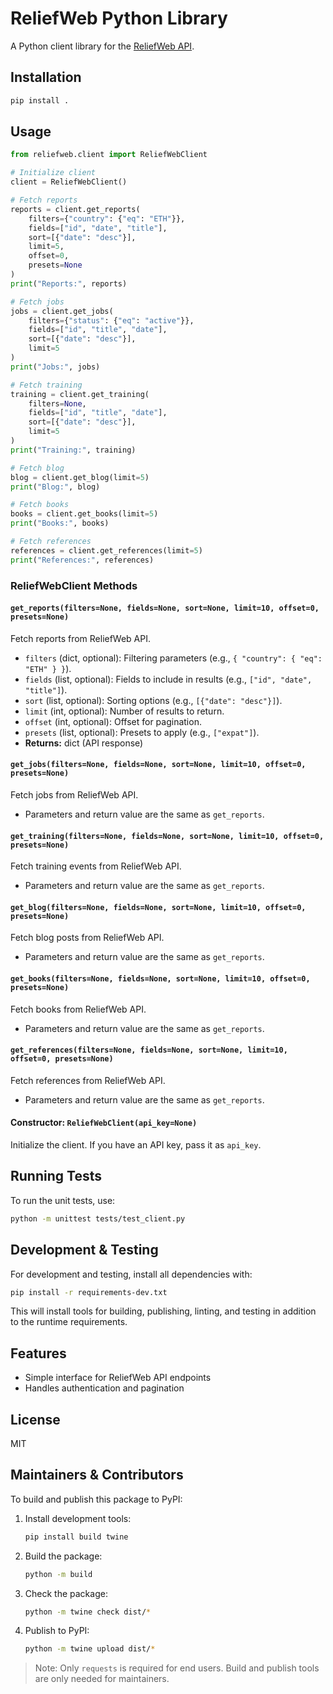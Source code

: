 # ReliefWeb Python Library

A Python client library for the [ReliefWeb API](https://apidoc.reliefweb.int/).

## Installation

```bash
pip install .
```

## Usage

```python
from reliefweb.client import ReliefWebClient

# Initialize client
client = ReliefWebClient()

# Fetch reports
reports = client.get_reports(
    filters={"country": {"eq": "ETH"}},
    fields=["id", "date", "title"],
    sort=[{"date": "desc"}],
    limit=5,
    offset=0,
    presets=None
)
print("Reports:", reports)

# Fetch jobs
jobs = client.get_jobs(
    filters={"status": {"eq": "active"}},
    fields=["id", "title", "date"],
    sort=[{"date": "desc"}],
    limit=5
)
print("Jobs:", jobs)

# Fetch training
training = client.get_training(
    filters=None,
    fields=["id", "title", "date"],
    sort=[{"date": "desc"}],
    limit=5
)
print("Training:", training)

# Fetch blog
blog = client.get_blog(limit=5)
print("Blog:", blog)

# Fetch books
books = client.get_books(limit=5)
print("Books:", books)

# Fetch references
references = client.get_references(limit=5)
print("References:", references)
```

### ReliefWebClient Methods

#### `get_reports(filters=None, fields=None, sort=None, limit=10, offset=0, presets=None)`
Fetch reports from ReliefWeb API.
- `filters` (dict, optional): Filtering parameters (e.g., `{ "country": { "eq": "ETH" } }`).
- `fields` (list, optional): Fields to include in results (e.g., `["id", "date", "title"]`).
- `sort` (list, optional): Sorting options (e.g., `[{"date": "desc"}]`).
- `limit` (int, optional): Number of results to return.
- `offset` (int, optional): Offset for pagination.
- `presets` (list, optional): Presets to apply (e.g., `["expat"]`).
- **Returns:** dict (API response)

#### `get_jobs(filters=None, fields=None, sort=None, limit=10, offset=0, presets=None)`
Fetch jobs from ReliefWeb API.
- Parameters and return value are the same as `get_reports`.

#### `get_training(filters=None, fields=None, sort=None, limit=10, offset=0, presets=None)`
Fetch training events from ReliefWeb API.
- Parameters and return value are the same as `get_reports`.

#### `get_blog(filters=None, fields=None, sort=None, limit=10, offset=0, presets=None)`
Fetch blog posts from ReliefWeb API.
- Parameters and return value are the same as `get_reports`.

#### `get_books(filters=None, fields=None, sort=None, limit=10, offset=0, presets=None)`
Fetch books from ReliefWeb API.
- Parameters and return value are the same as `get_reports`.

#### `get_references(filters=None, fields=None, sort=None, limit=10, offset=0, presets=None)`
Fetch references from ReliefWeb API.
- Parameters and return value are the same as `get_reports`.

#### Constructor: `ReliefWebClient(api_key=None)`
Initialize the client. If you have an API key, pass it as `api_key`.

## Running Tests

To run the unit tests, use:

```bash
python -m unittest tests/test_client.py
```

## Development & Testing

For development and testing, install all dependencies with:

```bash
pip install -r requirements-dev.txt
```

This will install tools for building, publishing, linting, and testing in addition to the runtime requirements.

## Features
- Simple interface for ReliefWeb API endpoints
- Handles authentication and pagination

## License
MIT

## Maintainers & Contributors

To build and publish this package to PyPI:

1. Install development tools:
   ```bash
   pip install build twine
   ```
2. Build the package:
   ```bash
   python -m build
   ```
3. Check the package:
   ```bash
   python -m twine check dist/*
   ```
4. Publish to PyPI:
   ```bash
   python -m twine upload dist/*
   ```

> Note: Only `requests` is required for end users. Build and publish tools are only needed for maintainers.
